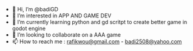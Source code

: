 - 👋 Hi, I’m @badiGD
- 👀 I’m interested in APP AND GAME DEV
- 🌱 I’m currently learning python and gd scritpt to create better game in godot engine
- 💞️ I’m looking to collaborate on a AAA game 
- 📫 How to reach me : rafikwou@gmail.com - badi2508@yahoo.com 

<!---
badiGD/badiGD is a ✨ special ✨ repository because its `README.md` (this file) appears on your GitHub profile.
You can click the Preview link to take a look at your changes.
--->
